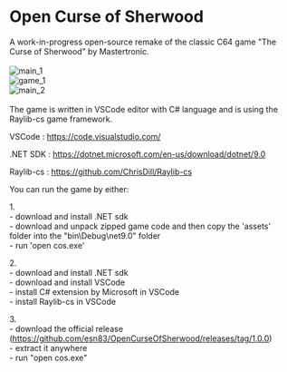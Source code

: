 # Open Curse of Sherwood

A work-in-progress open-source remake of the classic C64 game "The Curse of Sherwood" by Mastertronic.
<br/>
<br/>
![main_1](https://github.com/esn83/OpenCurseOfSherwood/assets/72857208/2fda34db-d184-4626-b527-1140b5800288)
<br/>
![game_1](https://github.com/esn83/OpenCurseOfSherwood/assets/72857208/252db742-ce2f-4d70-9e3c-31bcfa53a5b3)
<br/>
![main_2](https://github.com/esn83/OpenCurseOfSherwood/assets/72857208/9456e95e-6b4e-425a-91b2-4f46575ee67f)
<br/>
<br/>
The game is written in VSCode editor with C# language and is using the Raylib-cs game framework.

VSCode       : https://code.visualstudio.com/

.NET SDK     : https://dotnet.microsoft.com/en-us/download/dotnet/9.0

Raylib-cs    : https://github.com/ChrisDill/Raylib-cs

You can run the game by either:

1.\
\- download and install .NET sdk
<br/>
\- download and unpack zipped game code and then copy the 'assets' folder into the "bin\Debug\net9.0" folder
<br/>
\- run 'open cos.exe'

2.\
\- download and install .NET sdk
<br/>
\- download and install VSCode
<br/>
\- install C# extension by Microsoft in VSCode
<br/>
\- install Raylib-cs in VSCode
<br/>

3.\
\- download the official release (https://github.com/esn83/OpenCurseOfSherwood/releases/tag/1.0.0)
<br/>
\- extract it anywhere
<br/>
\- run "open cos.exe"
<br/>
